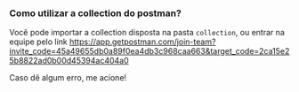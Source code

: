 ### Como utilizar a collection do postman?

Você pode importar a collection disposta na pasta `collection`, ou entrar na equipe pelo link https://app.getpostman.com/join-team?invite_code=45a49655db0a89f0ea4db3c968caa663&target_code=2ca15e25b8822ad0b00d45394ac404a0

Caso dê algum erro, me acione!